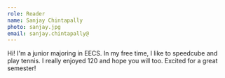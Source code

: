 ```yaml
---
role: Reader 
name: Sanjay Chintapally
photo: sanjay.jpg
email: sanjay.chintapally@
---
```

Hi! I'm a junior majoring in EECS. In my free time, I like to speedcube and play tennis. I really enjoyed 120 and hope you will too. Excited for a great semester!
